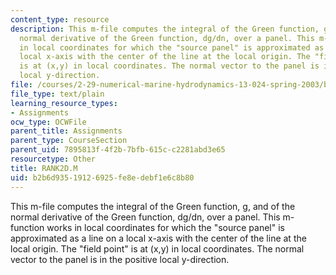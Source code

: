 ```yaml
---
content_type: resource
description: This m-file computes the integral of the Green function, g, and of the
  normal derivative of the Green function, dg/dn, over a panel. This m-function works
  in local coordinates for which the "source panel" is approximated as a line on a
  local x-axis with the center of the line at the local origin. The "field point"
  is at (x,y) in local coordinates. The normal vector to the panel is in the positive
  local y-direction.
file: /courses/2-29-numerical-marine-hydrodynamics-13-024-spring-2003/b2b6d93519126925fe8edebf1e6c8b80_RANK2D.M
file_type: text/plain
learning_resource_types:
- Assignments
ocw_type: OCWFile
parent_title: Assignments
parent_type: CourseSection
parent_uid: 7895813f-4f2b-7bfb-615c-c2281abd3e65
resourcetype: Other
title: RANK2D.M
uid: b2b6d935-1912-6925-fe8e-debf1e6c8b80
---
```

This m-file computes the integral of the Green function, g, and of the normal derivative of the Green function, dg/dn, over a panel. This m-function works in local coordinates for which the "source panel" is approximated as a line on a local x-axis with the center of the line at the local origin. The "field point" is at (x,y) in local coordinates. The normal vector to the panel is in the positive local y-direction.


